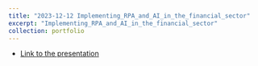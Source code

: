 ```yaml
---
title: "2023-12-12 Implementing_RPA_and_AI_in_the_financial_sector"
excerpt: "Implementing_RPA_and_AI_in_the_financial_sector"
collection: portfolio
--- 
```


* [Link to the presentation](http://olivieratangana.github.io/files/Implementing_RPA_and_AI_in_the_financial_sector.pdf)
